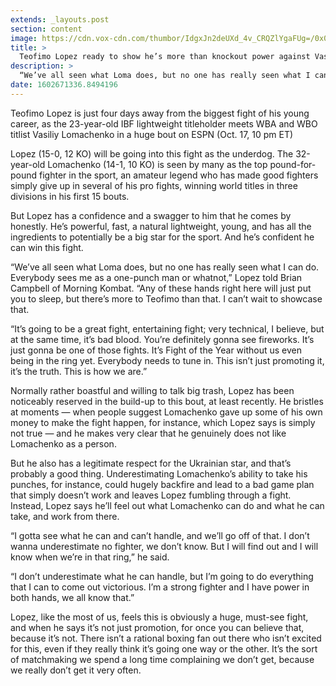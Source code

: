 ```yaml
--- 
extends: _layouts.post 
section: content 
image: https://cdn.vox-cdn.com/thumbor/IdgxJn2deUXd_4v_CRQZlYgaFUg=/0x0:3262x1708/fit-in/1200x630/cdn.vox-cdn.com/uploads/chorus_asset/file/18317763/1144061059.jpg.jpg 
title: > 
  Teofimo Lopez ready to show he’s more than knockout power against Vasiliy Lomachenko 
description: > 
  “We’ve all seen what Loma does, but no one has really seen what I can do.“It’s going to be a great fight, entertaining fight; very technical, I believe, but at the same time, it’s bad blood.Instead, Lopez says he’ll feel out what Lomachenko can do and what he can take, and work from there.I don’t wanna underestimate no fighter, we don’t know.It’s the sort of matchmaking we spend a long time complaining we don’t get, because we really don’t get it very often. 
date: 1602671336.8494196 
--- 
```

Teofimo Lopez is just four days away from the biggest fight of his young career, as the 23-year-old IBF lightweight titleholder meets WBA and WBO titlist Vasiliy Lomachenko in a huge bout on ESPN (Oct. 17, 10 pm ET)

Lopez (15-0, 12 KO) will be going into this fight as the underdog. The 32-year-old Lomachenko (14-1, 10 KO) is seen by many as the top pound-for-pound fighter in the sport, an amateur legend who has made good fighters simply give up in several of his pro fights, winning world titles in three divisions in his first 15 bouts.

But Lopez has a confidence and a swagger to him that he comes by honestly. He’s powerful, fast, a natural lightweight, young, and has all the ingredients to potentially be a big star for the sport. And he’s confident he can win this fight.

“We’ve all seen what Loma does, but no one has really seen what I can do. Everybody sees me as a one-punch man or whatnot,” Lopez told Brian Campbell of Morning Kombat. “Any of these hands right here will just put you to sleep, but there’s more to Teofimo than that. I can’t wait to showcase that.

“It’s going to be a great fight, entertaining fight; very technical, I believe, but at the same time, it’s bad blood. You’re definitely gonna see fireworks. It’s just gonna be one of those fights. It’s Fight of the Year without us even being in the ring yet. Everybody needs to tune in. This isn’t just promoting it, it’s the truth. This is how we are.”

Normally rather boastful and willing to talk big trash, Lopez has been noticeably reserved in the build-up to this bout, at least recently. He bristles at moments — when people suggest Lomachenko gave up some of his own money to make the fight happen, for instance, which Lopez says is simply not true — and he makes very clear that he genuinely does not like Lomachenko as a person.

But he also has a legitimate respect for the Ukrainian star, and that’s probably a good thing. Underestimating Lomachenko’s ability to take his punches, for instance, could hugely backfire and lead to a bad game plan that simply doesn’t work and leaves Lopez fumbling through a fight. Instead, Lopez says he’ll feel out what Lomachenko can do and what he can take, and work from there.

“I gotta see what he can and can’t handle, and we’ll go off of that. I don’t wanna underestimate no fighter, we don’t know. But I will find out and I will know when we’re in that ring,” he said.

“I don’t underestimate what he can handle, but I’m going to do everything that I can to come out victorious. I’m a strong fighter and I have power in both hands, we all know that.”

Lopez, like the most of us, feels this is obviously a huge, must-see fight, and when he says it’s not just promotion, for once you can believe that, because it’s not. There isn’t a rational boxing fan out there who isn’t excited for this, even if they really think it’s going one way or the other. It’s the sort of matchmaking we spend a long time complaining we don’t get, because we really don’t get it very often.